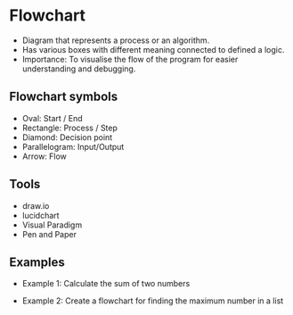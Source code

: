 # Flowchart
- Diagram that represents a process or an algorithm.
- Has various boxes with different meaning connected to defined a logic.
- Importance: To visualise the flow of the program for easier understanding and debugging.

## Flowchart symbols
- Oval: Start / End
- Rectangle: Process / Step
- Diamond: Decision point
- Parallelogram: Input/Output
- Arrow: Flow

## Tools
- draw.io
- lucidchart
- Visual Paradigm
- Pen and Paper

## Examples
- Example 1: Calculate the sum of two numbers

- Example 2: Create a flowchart for finding the maximum number in a list